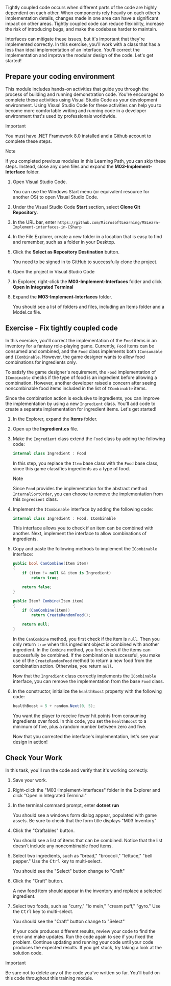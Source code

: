Tightly coupled code occurs when different parts of the code are highly dependent on each other. When components rely heavily on each other's implementation details, changes made in one area can have a significant impact on other areas. Tightly coupled code can reduce flexibility, increase the risk of introducing bugs, and make the codebase harder to maintain. 

Interfaces can mitigate these issues, but it's important that they're implemented correctly. In this exercise, you'll work with a class that has a less than ideal implementation of an interface. You'll correct the implementation and improve the modular design of the code. Let's get started!

## Prepare your coding environment

This module includes hands-on activities that guide you through the process of building and running demonstration code. You're encouraged to complete these activities using Visual Studio Code as your development environment. Using Visual Studio Code for these activities can help you to become more comfortable writing and running code in a developer environment that's used by professionals worldwide.

> [!IMPORTANT]
> You must have .NET Framework 8.0 installed and a Github account to complete these steps.

> [!NOTE]
> If you completed previous modules in this Learning Path, you can skip these steps. Instead, close any open files and expand the **M03-Implement-Interface** folder.

1. Open Visual Studio Code.

    You can use the Windows Start menu (or equivalent resource for another OS) to open Visual Studio Code.

2. Under the Visual Studio Code **Start** section, select **Clone Git Repository**.

3. In the URL bar, enter `https://github.com/MicrosoftLearning/MSLearn-Implement-interfaces-in-CSharp`

4. In the File Explorer, create a new folder in a location that is easy to find and remember, such as a folder in your Desktop.

5. Click the **Select as Repository Destination** button.

    You need to be signed in to GitHub to successfully clone the project.

6. Open the project in Visual Studio Code

7. In Explorer, right-click the **M03-Implement-Interfaces** folder and click **Open in Integrated Terminal**

8. Expand the **M03-Implement-Interfaces** folder.

    You should see a list of folders and files, including an Items folder and a Model.cs file.

## Exercise - Fix tightly coupled code

In this exercise, you'll correct the implementation of the `Food` items in an inventory for a fantasy role-playing game. Currently, `Food` items can be consumed and combined, and the `Food` class implements both `IConsumable` and `ICombinable`. However, the game designer wants to allow food combinations for ingredients only. 

To satisfy the game designer's requirement, the `Food` implementation of `ICombinable` checks if the type of food is an ingredient before allowing a combination. However, another developer raised a concern after seeing noncombinable food items included in the list of `ICombinable` items.

Since the combination action is exclusive to ingredients, you can improve the implementation by using a new `Ingredient` class. You'll add code to create a separate implementation for ingredient items. Let's get started!

1. In the Explorer, expand the **Items** folder.

2. Open up the **Ingredient.cs** file.

3. Make the `Ingredient` class extend the `Food` class by adding the following code:

    ```c#
    internal class Ingredient : Food
    ```

    In this step, you replace the `Item` base class with the `Food` base class, since this game classifies ingredients as a type of food.

    > [!NOTE] 
    > Since `Food` provides the implementation for the abstract method `InternalSortOrder`, you can choose to remove the implementation from this `Ingredient` class.

4. Implement the `ICombinable` interface by adding the following code:

    ```c#
    internal class Ingredient : Food, ICombinable
    ```

    This interface allows you to check if an item can be combined with another. Next, implement the interface to allow combinations of ingredients.

5. Copy and paste the following methods to implement the `ICombinable` interface:

    ```c#
    public bool CanCombine(Item item)
    {
        if (item != null && item is Ingredient)
            return true;

        return false;
    }

    public Item? Combine(Item item)
    {
        if (CanCombine(item))
            return CreateRandomFood();

        return null;
    }
    ```

    In the `CanCombine` method, you first check if the item is `null`. Then you only return `true` when this ingredient object is combined with another ingredient. In the `Combine` method, you first check if the items can successfully be combined. If the combination is successful, you make use of the `CreateRandomFood` method to return a new food from the combination action. Otherwise, you return `null`. 

    Now that the `Ingredient` class correctly implements the `ICombinable` interface, you can remove the implementation from the base `Food` class.

6. In the constructor, initialize the `healthBoost` property with the following code:

    ```c#
    healthBoost = 5 + random.Next(0, 5);
    ```

    You want the player to receive fewer hit points from consuming ingredients over food. In this code, you set the `healthBoost` to a minimum of five, plus a random number between zero and five.

    Now that you corrected the interface's implementation, let's see your design in action!

## Check Your Work

In this task, you'll run the code and verify that it's working correctly.

1. Save your work.

2. Right-click the "M03-Implement-Interfaces" folder in the Explorer and click "Open in Integrated Terminal"

3. In the terminal command prompt, enter **dotnet run**

    You should see a windows form dialog appear, populated with game assets. Be sure to check that the form title displays "M03 Inventory"

4. Click the "Craftables" button.

    You should see a list of items that can be combined. Notice that the list doesn't include any noncombinable food items.

5. Select two ingredients, such as "bread," "broccoli," "lettuce," "bell pepper." Use the <kbd>Ctrl</kbd> key to multi-select.

    You should see the "Select" button change to "Craft"

6. Click the "Craft" button.

    A new food item should appear in the inventory and replace a selected ingredient.

7. Select two foods, such as "curry," "lo mein," "cream puff," "gyro." Use the <kbd>Ctrl</kbd> key to multi-select.

    You should see the "Craft" button change to "Select"

    If your code produces different results, review your code to find the error and make updates. Run the code again to see if you fixed the problem. Continue updating and running your code until your code produces the expected results. If you get stuck, try taking a look at the solution code.

> [!IMPORTANT]
> Be sure not to delete any of the code you've written so far. You'll build on this code throughout this training module.